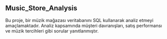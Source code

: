## Music_Store_Analysis

Bu proje, bir müzik mağazası veritabanını SQL kullanarak analiz etmeyi amaçlamaktadır. Analiz kapsamında müşteri davranışları, satış performansı ve müzik tercihleri gibi sorular yanıtlanmıştır.
